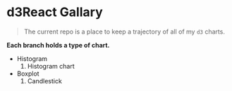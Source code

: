 # d3React Gallary

> The current repo is a place to keep a trajectory of all of my `d3` charts.

__Each branch holds a type of chart.__
- Histogram
    1. Histogram chart
- Boxplot
    1. Candlestick
